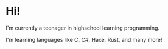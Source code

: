 # Hi!
I'm currently a teenager in highschool learning programming.

I'm learning languages like C, C#, Haxe, Rust, and many more!
